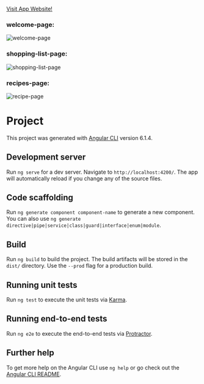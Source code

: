 <a href="http://ng-recipe-book-deployment102.s3-website.us-east-2.amazonaws.com/my-first-app/" target="_blank">Visit App Website!</a> 

### welcome-page:
![welcome-page](https://user-images.githubusercontent.com/38184193/54035607-6d9d5880-41c2-11e9-9834-5a3aebb77fe8.png)

### shopping-list-page:
![shopping-list-page](https://user-images.githubusercontent.com/38184193/54035623-7a21b100-41c2-11e9-8c8f-f1fce7138129.png)

### recipes-page:
![recipe-page](https://user-images.githubusercontent.com/38184193/54035628-7d1ca180-41c2-11e9-9831-11c0f3438c51.png)

# Project

This project was generated with [Angular CLI](https://github.com/angular/angular-cli) version 6.1.4.

## Development server

Run `ng serve` for a dev server. Navigate to `http://localhost:4200/`. The app will automatically reload if you change any of the source files.

## Code scaffolding

Run `ng generate component component-name` to generate a new component. You can also use `ng generate directive|pipe|service|class|guard|interface|enum|module`.

## Build

Run `ng build` to build the project. The build artifacts will be stored in the `dist/` directory. Use the `--prod` flag for a production build.

## Running unit tests

Run `ng test` to execute the unit tests via [Karma](https://karma-runner.github.io).

## Running end-to-end tests

Run `ng e2e` to execute the end-to-end tests via [Protractor](http://www.protractortest.org/).

## Further help

To get more help on the Angular CLI use `ng help` or go check out the [Angular CLI README](https://github.com/angular/angular-cli/blob/master/README.md).


